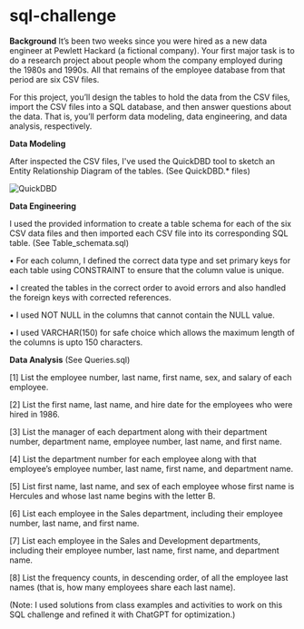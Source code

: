 # sql-challenge

**Background**
It’s been two weeks since you were hired as a new data engineer at Pewlett Hackard (a fictional company). Your first major task is to do a research project about people whom the company employed during the 1980s and 1990s. All that remains of the employee database from that period are six CSV files.

For this project, you’ll design the tables to hold the data from the CSV files, import the CSV files into a SQL database, and then answer questions about the data. That is, you’ll perform data modeling, data engineering, and data analysis, respectively.

**Data Modeling**

After inspected the CSV files, I've used the QuickDBD tool to sketch an Entity Relationship Diagram of the tables. (See QuickDBD.* files)

![QuickDBD](https://github.com/hatkiet/sql-challenge/assets/154276115/bc5e79ef-ce12-464b-88bb-450ca5458c19)

**Data Engineering**

I used the provided information to create a table schema for each of the six CSV data files and then imported each CSV file into its corresponding SQL table. (See Table_schemata.sql)

•	For each column, I defined the correct data type and set primary keys for each table using CONSTRAINT to ensure that the column value is unique. 

•	I created the tables in the correct order to avoid errors and also handled the foreign keys with corrected references. 

•	I used NOT NULL in the columns that cannot contain the NULL value.

•	I used VARCHAR(150) for safe choice which allows the maximum length of the columns is upto 150 characters.



**Data Analysis**
(See Queries.sql)

[1] List the employee number, last name, first name, sex, and salary of each employee.

[2] List the first name, last name, and hire date for the employees who were hired in 1986.

[3] List the manager of each department along with their department number, department name, employee number, last name, and first name.

[4] List the department number for each employee along with that employee’s employee number, last name, first name, and department name.

[5] List first name, last name, and sex of each employee whose first name is Hercules and whose last name begins with the letter B.

[6] List each employee in the Sales department, including their employee number, last name, and first name.

[7] List each employee in the Sales and Development departments, including their employee number, last name, first name, and department name.

[8] List the frequency counts, in descending order, of all the employee last names (that is, how many employees share each last name).


(Note: I used solutions from class examples and activities to work on this SQL challenge and refined it with ChatGPT for optimization.) 
